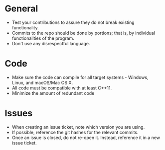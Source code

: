 General
=======

* Test your contributions to assure they do not break existing functionality.
* Commits to the repo should be done by portions; that is, by individual functionalities of the program.
* Don't use any disrespectful language.

Code
=======

* Make sure the code can compile for all target systems - Windows, Linux, and macOS/Mac OS X.
* All code must be compatible with at least C++11.
* Minimize the amount of redundant code

Issues
=======

* When creating an issue ticket, note which version you are using.
* If possible, reference the git hashes for the relevant commits.
* Once an issue is closed, do not re-open it. Instead, reference it in a new issue ticket.
